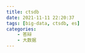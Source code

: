 ```yaml
---
title: ctsdb
date: 2021-11-11 22:20:37
tags: [big-data, ctsdb, es]
categories:
	- 答辩
	- 大数据
---
```

